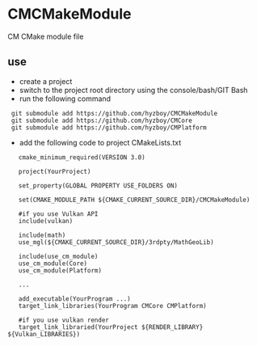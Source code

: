 # CMCMakeModule
CM CMake module file

## use

 - create a project
 - switch to the project root directory using the console/bash/GIT Bash
 - run the following command
```
 git submodule add https://github.com/hyzboy/CMCMakeModule
 git submodule add https://github.com/hyzboy/CMCore
 git submodule add https://github.com/hyzboy/CMPlatform
```
 - add the following code to project CMakeLists.txt
``` 
   cmake_minimum_required(VERSION 3.0)
   
   project(YourProject)
   
   set_property(GLOBAL PROPERTY USE_FOLDERS ON)
  
   set(CMAKE_MODULE_PATH ${CMAKE_CURRENT_SOURCE_DIR}/CMCMakeModule)
  
   #if you use Vulkan API
   include(vulkan)

   include(math)
   use_mgl(${CMAKE_CURRENT_SOURCE_DIR}/3rdpty/MathGeoLib)
  
   include(use_cm_module)
   use_cm_module(Core)
   use_cm_module(Platform)
   
   ...
   
   add_executable(YourProgram ...)
   target_link_libraries(YourProgram CMCore CMPlatform)
   
   #if you use vulkan render
   target_link_libraried(YourProject ${RENDER_LIBRARY} ${Vulkan_LIBRARIES})
   
```
